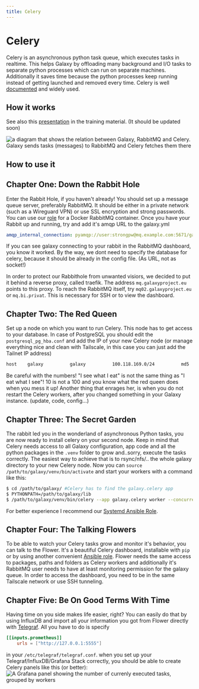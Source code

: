 ```yaml
---
title: Celery
---
```


# Celery

Celery is an asynchronous python task queue, which executes tasks in realtime.
This helps Galaxy by offloading many background and I/O tasks to separate python processes which can run on separate machines. Additionally it saves time because the python processes keep running instead of getting launched and removed every time.
Celery is well [documented](https://docs.celeryq.dev/en/stable/index.html) and widely used.

## How it works

See also this [presentation](https://training.galaxyproject.org/training-material/topics/admin/tutorials/celery/slides.html) in the training material. (It should be updated soon)

![a diagram that shows the relation between Galaxy, RabbitMQ and Celery. Galaxy sends tasks (messages) to RabbitMQ and Celery fetches them there](celery.png)

## How to use it

## Chapter One: Down the Rabbit Hole

Enter the Rabbit Hole, if you haven't already!
You should set up a message queue server, preferably RabbitMQ. It should be either in a private network (such as a Wireguard VPN) or use SSL encryption and strong passwords. You can use our [role](https://galaxy.ansible.com/usegalaxy_eu/rabbitmqserver) for a Docker RabbitMQ container. Once you have your Rabbit up and running, try and add it's amqp URL to the galaxy.yml

```yaml
amqp_internal_connection: pyamqp://user:strongpw@mq.example.com:5671/galaxy?ssl=1
```

If you can see galaxy connecting to your rabbit in the RabbitMQ dashboard, you know it worked.
By the way, we dont need to specify the database for celery, because it should be already in the config file. (As URL, not as socket!)

In order to protect our Rabbithole from unwanted visiors, we decided to put it behind a reverse proxy, called traefik.
The address `mq.galaxyproject.eu` points to this proxy. To reach the RabbitMQ itself, try `mq02.galaxyproject.eu` or `mq.bi.privat`.
This is necessary for SSH or to view the dashboard.

## Chapter Two: The Red Queen

Set up a node on which you want to run Celery. This node has to get access to your database.
In case of PostgreSQL you should edit the `postgresql_pg_hba.conf` and add the IP of your new Celery node (or manage everything nice and clean with Tailscale, in this case you can just add the Tailnet IP address)

```sh
host    galaxy          galaxy          100.118.169.0/24          md5
```

Be careful with the numbers! "I see what I eat" is not the same thing as "I eat what I see"!
10 is not a 100 and you know what the red queen does when you mess it up!
Another thing that enrages her, is when you do not restart the Celery workers, after you changed something in your Galaxy instance. (update, code, config...)

## Chapter Three: The Secret Garden

The rabbit led you in the wonderland of asynchronous Python tasks, you are now ready to install celery on your second node.
 Keep in mind that Celery needs access to all Galaxy configuration, app code and all the python packages in the `.venv` folder to grow and..sorry, execute the tasks correctly. The easiest way to achieve that is to rsync/nfs/.. the whole galaxy directory to your new Celery node.
Now you can `source /path/to/galaxy/venv/bin/activate` and start your workers with a command like this:

```bash
$ cd /path/to/galaxy/ #Celery has to find the galaxy.celery app
$ PYTHONPATH=/path/to/galaxy/lib
$ /path/to/galaxy/venv/bin/celery --app galaxy.celery worker --concurrency 32 -n worker --loglevel DEBUG --pool threads --queues celery,galaxy.internal,galaxy.external
```

For better experience I recommend our [Systemd Ansible Role](https://github.com/usegalaxy-eu/ansible-galaxy-systemd).

## Chapter Four: The Talking Flowers

To be able to watch your Celery tasks grow and monitor it's behavior, you can talk to the Flower.
It's a beautiful Celery dashboard, installable with `pip` or by using another convenient [Ansible role](https://galaxy.ansible.com/usegalaxy_eu/flower). Flower needs the same access to packages, paths and folders as Celery workers and additionally it's RabbitMQ user needs to have at least monitoring permission for the galaxy queue. In order to access the dashboard, you need to be in the same Tailscale network or use SSH tunneling.

## Chapter Five: Be On Good Terms With Time

Having time on you side makes life easier, right?
You can easily do that by using InfluxDB and import all your information you got from Flower directly with [Telegraf](https://galaxy.ansible.com/dj-wasabi/telegraf/).
All you have to do is specify

```toml
[[inputs.prometheus]]
    urls = ["http://127.0.0.1:5555"]
```

in your `/etc/telegraf/telegraf.conf`.
when you set up your Telegraf/InfluxDB/Grafana Stack correctly, you should be able to create Celery panels like this (or better):
![A Grafana panel showing the number of currenly executed tasks, grouped by workers](grafana-celery.png)
